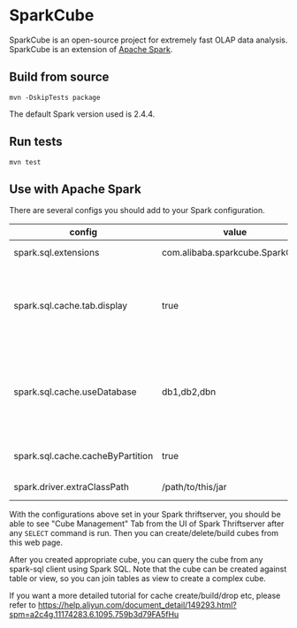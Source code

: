 # SparkCube

SparkCube is an open-source project for extremely fast OLAP data analysis. SparkCube is an extension of [Apache Spark](http://spark.apache.org).

## Build from source

```
mvn -DskipTests package
```

The default Spark version used is 2.4.4.

## Run tests

```
mvn test
```

## Use with Apache Spark

There are several configs you should add to your Spark configuration.

| config | value | comment |  |
| ---- | ---- | ---- | ---- |
| spark.sql.extensions | com.alibaba.sparkcube.SparkCube |Add extension |Required|
| spark.sql.cache.tab.display | true | To show web UI in the certain application, typically Spark Thriftserver. |Required|
| spark.sql.cache.useDatabase | db1,db2,dbn | Different database names are separated by commas to store your view and cube|Required|
| spark.sql.cache.cacheByPartition | true | To store cache by partition|Optional|
| spark.driver.extraClassPath |  /path/to/this/jar | For web UI resources. |Required|

With the configurations above set in your Spark thriftserver, you should be able to see "Cube Management" Tab from the UI of Spark Thriftserver after any `SELECT` command is run. Then you can create/delete/build cubes from this web page.

After you created appropriate cube, you can query the cube from any spark-sql client using Spark SQL. Note that the cube can be created against table or view, so you can join tables as view to create a complex cube.

If you want a more detailed tutorial for cache create/build/drop etc, please refer to
https://help.aliyun.com/document_detail/149293.html?spm=a2c4g.11174283.6.1095.759b3d79FA5fHu
